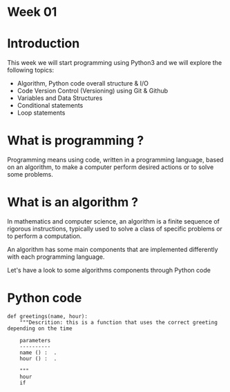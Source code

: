 # Week 01

# Introduction
This week we will start programming using Python3 and we will explore the following topics:
- Algorithm, Python code overall structure & I/O
- Code Version Control (Versioning) using Git & Github
- Variables and Data Structures
- Conditional statements
- Loop statements

# What is programming ?
Programming means using code, written in a programming language, based on an algorithm, to make a computer perform desired actions or to solve some problems.

# What is an algorithm ?
In mathematics and computer science, an algorithm is a finite sequence of rigorous instructions, typically used to solve a class of specific problems or to perform a computation.

An algorithm has some main components that are implemented differently with each programming language.


Let's have a look to some algorithms components through Python code 

# Python code

```pyhton 
def greetings(name, hour):
    """Descrition: this is a function that uses the correct greeting depending on the time 
    
    parameters
    ----------
    name () :  .
    hour () :  .

    """
    hour 
    if 
```
